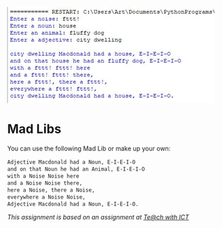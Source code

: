 ![](MadLibs.JPG)    
# Mad Libs

You can use the following Mad Lib or make up your own:
```text
Adjective Macdonald had a Noun, E-I-E-I-O
and on that Noun he had an Animal, E-I-E-I-O
with a Noise Noise here
and a Noise Noise there,
here a Noise, there a Noise,
everywhere a Noise Noise,
Adjective Macdonald had a Noun, E-I-E-I-O.
```



*This assignment is based on an assignment at [Te@ch with ICT](https://www.teachwithict.com/mad_libs.html)*
